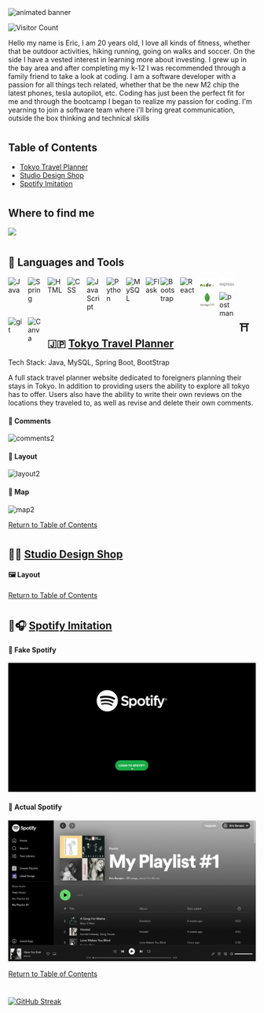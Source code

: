 <div width="100%">
  <img src="./img/Eric-Barajas.gif" alt="animated banner" />
</div>

![Visitor Count](https://profile-counter.glitch.me/{Eric-Barajas}/count.svg)

Hello my name is Eric, I am 20 years old, I love all kinds of fitness, whether that be outdoor activities, hiking running, going on walks and soccer. On the side I have a vested interest in learning more about investing. I grew up in the bay area and after completing my k-12 I was recommended through a family friend to take a look at coding. I am a software developer with a passion for all things tech related, whether that be the new M2 chip the latest phones, tesla autopilot, etc. Coding has just been the perfect fit for me and through the bootcamp I began to realize my passion for coding. I'm yearning to join a software team where i'll bring great communication, outside the box thinking and technical skills

#

## Table of Contents
* [Tokyo Travel Planner](#Tokyo-Travel-Planner)
* [Studio Design Shop](#Studio-Design-Shop)
* [Spotify Imitation](#Spotify-Imitation)

#

## Where to find me
<a href="https://www.linkedin.com/in/eric-barajas-93a580257/"><img height="30" src="https://github.com/WaylonWalker/WaylonWalker/blob/main/icon/linkedin.png?raw=true"></a>

#

## 🧰 Languages and Tools
<div>
    <img align="left" alt="Java" width="30px" style="padding-right:10px;" src="https://cdn.jsdelivr.net/gh/devicons/devicon/icons/java/java-original.svg"/>
    <img align="left" alt="Spring" width="30px" style="padding-right:10px;" src="https://cdn.jsdelivr.net/gh/devicons/devicon/icons/spring/spring-original.svg" />
    <img align="left" alt="HTML" width="30px" style="padding-right:10px;" src="https://cdn.jsdelivr.net/gh/devicons/devicon/icons/html5/html5-plain.svg" />
    <img align="left" alt="CSS" width="30px" style="padding-right:10px;" src="https://cdn.jsdelivr.net/gh/devicons/devicon/icons/css3/css3-plain.svg" />
    <img align="left" alt="JavaScript" width="30px" style="padding-right:10px;" src="https://cdn.jsdelivr.net/gh/devicons/devicon/icons/javascript/javascript-plain.svg" />
    <img align="left" alt="Python" width="30px" style="padding-right:10px;" src="https://cdn.jsdelivr.net/gh/devicons/devicon/icons/python/python-plain.svg" />
    <img align="left" alt="MySQL" width="30px" style="padding-right:10px;" src="https://cdn.jsdelivr.net/gh/devicons/devicon/icons/mysql/mysql-original-wordmark.svg" />
    <img style="background-color:white; overflow:hidden;" align="left" alt="Flask" width="30px" style="padding-right:10px;" src="https://cdn.jsdelivr.net/gh/devicons/devicon/icons/flask/flask-original-wordmark.svg" />
    <img align="left" alt="Bootstrap" width="30px" style="padding-right:10px;" src="https://cdn.jsdelivr.net/gh/devicons/devicon/icons/bootstrap/bootstrap-original.svg" />
    <img align="left" alt="React" width="30px" style="padding-right:10px;" src="https://cdn.jsdelivr.net/gh/devicons/devicon/icons/react/react-original-wordmark.svg" />
    <img src="https://raw.githubusercontent.com/devicons/devicon/master/icons/nodejs/nodejs-original-wordmark.svg" alt="nodejs" align="left" width="30" style="padding-right:10px;"/>
    <img src="https://raw.githubusercontent.com/devicons/devicon/master/icons/express/express-original-wordmark.svg" alt="express" align="left" width="30" style="padding-right:10px;"/>
    <img src="https://raw.githubusercontent.com/devicons/devicon/master/icons/mongodb/mongodb-original-wordmark.svg" alt="mongodb" align="left" width="30" style="padding-right:10px;"/>
    <img src="https://www.vectorlogo.zone/logos/getpostman/getpostman-icon.svg" align="left" alt="postman" width="30" style="padding-right:10px;"/>
    <img src="https://www.vectorlogo.zone/logos/git-scm/git-scm-icon.svg" align="left" alt="git" width="30" style="padding-right:10px;"/>
    <img align="left" alt="Canva" width="30px" style="padding-right:10px;" src="https://cdn.jsdelivr.net/gh/devicons/devicon/icons/canva/canva-original.svg" />
</div>

<div style="margin-top:40px;">
  <br/>
</div>

#

## ⛩️🇯🇵 **[Tokyo Travel Planner](https://github.com/Eric-Barajas/DestinationTokyo)** 
Tech Stack: Java, MySQL, Spring Boot, BootStrap

A full stack travel planner website dedicated to foreigners planning their stays in Tokyo. In addition to providing users the ability to explore all tokyo has to offer. Users also have the ability to write their own reviews on the locations they traveled to, as well as revise and delete their own comments.

<h4> 🍙 Comments </h4>

![comments2](https://user-images.githubusercontent.com/114328995/219989815-ef71356d-f607-4cb1-8b9f-8db89faa9dbc.gif)

<h4> 🍱 Layout </h4>

![layout2](https://user-images.githubusercontent.com/114328995/219990301-bdc444b6-27ab-46d8-9ce8-5693088889f9.gif)

<h4> 🍜 Map </h4>

![map2](https://user-images.githubusercontent.com/114328995/219990892-6674c524-556d-4b5d-8971-7dae57b74974.gif)

[Return to Table of Contents](#Table-of-Contents)

#

## 💅🎨 **[Studio Design Shop](https://github.com/Eric-Barajas/Python_2/tree/master/first_project/nails_and_paintings)**

<h4> 🖼️ Layout </h4>

[Return to Table of Contents](#Table-of-Contents)

#

## 🎹🎧 **[Spotify Imitation](https://github.com/Eric-Barajas/spotify-clone-app)**

<h4> 🎷 Fake Spotify </h4>

<div width="300px">
  <img src="./img/Spotify-Clone.gif" alt="spotify clone" />
</div>


<h4> 🎸 Actual Spotify </h4>

<div>
  <img width="600px" src="./img/real-spotify.png" alt="real spotify" />
</div>

[Return to Table of Contents](#Table-of-Contents)



#

[![GitHub Streak](https://streak-stats.demolab.com?user=Eric-Barajas&theme=submarine-flowers&hide_border=true&border_radius=25&mode=weekly)](https://git.io/streak-stats)